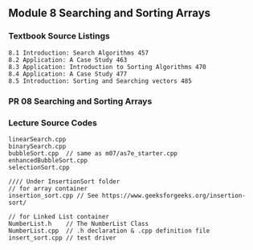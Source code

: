 Module 8 Searching and Sorting Arrays
-------------------------------------------
### Textbook Source Listings
    8.1 Introduction: Search Algorithms 457
    8.2 Application: A Case Study 463
    8.3 Application: Introduction to Sorting Algorithms 470
    8.4 Application: A Case Study 477
    8.5 Introduction: Sorting and Searching vectors 485 

### PR 08 Searching and Sorting Arrays


### Lecture Source Codes
    linearSearch.cpp
    binarySearch.cpp 
    bubbleSort.cpp  // same as m07/as7e_starter.cpp
    enhancedBubbleSort.cpp
    selectionSort.cpp
    
    //// Under InsertionSort folder
    // for array container
    insertion_sort.cpp // See https://www.geeksforgeeks.org/insertion-sort/
    
    // for Linked List container
    NumberList.h    // The NumberList Class
    NumberList.cpp  // .h declaration & .cpp definition file
    insert_sort.cpp // test driver 

